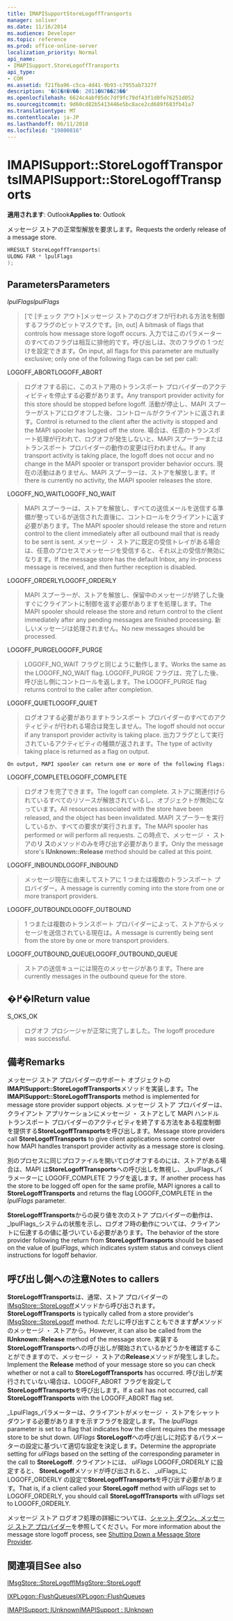 ```yaml
---
title: IMAPISupportStoreLogoffTransports
manager: soliver
ms.date: 11/16/2014
ms.audience: Developer
ms.topic: reference
ms.prod: office-online-server
localization_priority: Normal
api_name:
- IMAPISupport.StoreLogoffTransports
api_type:
- COM
ms.assetid: f21fba96-c5ca-4d41-9b93-c7955ab7327f
description: '�ŏI�X�V��: 2011�N7��23��'
ms.openlocfilehash: 6624c4abf05dc7df9fc79df43f1d0fe76251d052
ms.sourcegitcommit: 9d60cd82b5413446e5bc8ace2cd689f683fb41a7
ms.translationtype: MT
ms.contentlocale: ja-JP
ms.lasthandoff: 06/11/2018
ms.locfileid: "19800816"
---
```

# <a name="imapisupportstorelogofftransports"></a><span data-ttu-id="7e6e0-103">IMAPISupport::StoreLogoffTransports</span><span class="sxs-lookup"><span data-stu-id="7e6e0-103">IMAPISupport::StoreLogoffTransports</span></span>

  
  
<span data-ttu-id="7e6e0-104">**適用されます**: Outlook</span><span class="sxs-lookup"><span data-stu-id="7e6e0-104">**Applies to**: Outlook</span></span> 
  
<span data-ttu-id="7e6e0-105">メッセージ ストアの正常型解放を要求します。</span><span class="sxs-lookup"><span data-stu-id="7e6e0-105">Requests the orderly release of a message store.</span></span>
  
```cpp
HRESULT StoreLogoffTransports(
ULONG FAR * lpulFlags
);
```

## <a name="parameters"></a><span data-ttu-id="7e6e0-106">Parameters</span><span class="sxs-lookup"><span data-stu-id="7e6e0-106">Parameters</span></span>

 <span data-ttu-id="7e6e0-107">_lpulFlags_</span><span class="sxs-lookup"><span data-stu-id="7e6e0-107">_lpulFlags_</span></span>
  
> <span data-ttu-id="7e6e0-108">[で [チェック アウト]メッセージ ストアのログオフが行われる方法を制御するフラグのビットマスクです。</span><span class="sxs-lookup"><span data-stu-id="7e6e0-108">[in, out] A bitmask of flags that controls how message store logoff occurs.</span></span> <span data-ttu-id="7e6e0-109">入力ではこのパラメーターのすべてのフラグは相互に排他的です。呼び出しは、次のフラグの 1 つだけを設定できます。</span><span class="sxs-lookup"><span data-stu-id="7e6e0-109">On input, all flags for this parameter are mutually exclusive; only one of the following flags can be set per call:</span></span>
    
<span data-ttu-id="7e6e0-110">LOGOFF_ABORT</span><span class="sxs-lookup"><span data-stu-id="7e6e0-110">LOGOFF_ABORT</span></span> 
  
> <span data-ttu-id="7e6e0-111">ログオフする前に、このストア用のトランスポート プロバイダーのアクティビティを停止する必要があります。</span><span class="sxs-lookup"><span data-stu-id="7e6e0-111">Any transport provider activity for this store should be stopped before logoff.</span></span> <span data-ttu-id="7e6e0-112">活動が停止し、MAPI スプーラーがストアにログオフした後、コントロールがクライアントに返されます。</span><span class="sxs-lookup"><span data-stu-id="7e6e0-112">Control is returned to the client after the activity is stopped and the MAPI spooler has logged off the store.</span></span> <span data-ttu-id="7e6e0-113">場合は、任意のトランスポート処理が行われて、ログオフが発生しないと、MAPI スプーラーまたはトランスポート プロバイダーの動作の変更は行われません。</span><span class="sxs-lookup"><span data-stu-id="7e6e0-113">If any transport activity is taking place, the logoff does not occur and no change in the MAPI spooler or transport provider behavior occurs.</span></span> <span data-ttu-id="7e6e0-114">現在の活動はありません、MAPI スプーラーは、ストアを解放します。</span><span class="sxs-lookup"><span data-stu-id="7e6e0-114">If there is currently no activity, the MAPI spooler releases the store.</span></span> 
    
<span data-ttu-id="7e6e0-115">LOGOFF_NO_WAIT</span><span class="sxs-lookup"><span data-stu-id="7e6e0-115">LOGOFF_NO_WAIT</span></span> 
  
> <span data-ttu-id="7e6e0-116">MAPI スプーラーは、ストアを解放し、すべての送信メールを送信する準備が整っているが送信された直後に、コントロールをクライアントに返す必要があります。</span><span class="sxs-lookup"><span data-stu-id="7e6e0-116">The MAPI spooler should release the store and return control to the client immediately after all outbound mail that is ready to be sent is sent.</span></span> <span data-ttu-id="7e6e0-117">メッセージ ・ ストアに既定の受信トレイがある場合は、任意のプロセスでメッセージを受信すると、それ以上の受信が無効になります。</span><span class="sxs-lookup"><span data-stu-id="7e6e0-117">If the message store has the default Inbox, any in-process message is received, and then further reception is disabled.</span></span> 
    
<span data-ttu-id="7e6e0-118">LOGOFF_ORDERLY</span><span class="sxs-lookup"><span data-stu-id="7e6e0-118">LOGOFF_ORDERLY</span></span> 
  
> <span data-ttu-id="7e6e0-119">MAPI スプーラーが、ストアを解放し、保留中のメッセージが終了した後すぐにクライアントに制御を返す必要がありますを処理します。</span><span class="sxs-lookup"><span data-stu-id="7e6e0-119">The MAPI spooler should release the store and return control to the client immediately after any pending messages are finished processing.</span></span> <span data-ttu-id="7e6e0-120">新しいメッセージは処理されません。</span><span class="sxs-lookup"><span data-stu-id="7e6e0-120">No new messages should be processed.</span></span> 
    
<span data-ttu-id="7e6e0-121">LOGOFF_PURGE</span><span class="sxs-lookup"><span data-stu-id="7e6e0-121">LOGOFF_PURGE</span></span> 
  
> <span data-ttu-id="7e6e0-122">LOGOFF_NO_WAIT フラグと同じように動作します。</span><span class="sxs-lookup"><span data-stu-id="7e6e0-122">Works the same as the LOGOFF_NO_WAIT flag.</span></span> <span data-ttu-id="7e6e0-123">LOGOFF_PURGE フラグは、完了した後、呼び出し側にコントロールを返します。</span><span class="sxs-lookup"><span data-stu-id="7e6e0-123">The LOGOFF_PURGE flag returns control to the caller after completion.</span></span> 
    
<span data-ttu-id="7e6e0-124">LOGOFF_QUIET</span><span class="sxs-lookup"><span data-stu-id="7e6e0-124">LOGOFF_QUIET</span></span> 
  
> <span data-ttu-id="7e6e0-125">ログオフする必要がありますトランスポート プロバイダーのすべてのアクティビティが行われる場合は発生しません。</span><span class="sxs-lookup"><span data-stu-id="7e6e0-125">The logoff should not occur if any transport provider activity is taking place.</span></span> <span data-ttu-id="7e6e0-126">出力フラグとして実行されているアクティビティの種類が返されます。</span><span class="sxs-lookup"><span data-stu-id="7e6e0-126">The type of activity taking place is returned as a flag on output.</span></span>
    
    On output, MAPI spooler can return one or more of the following flags:
    
<span data-ttu-id="7e6e0-127">LOGOFF_COMPLETE</span><span class="sxs-lookup"><span data-stu-id="7e6e0-127">LOGOFF_COMPLETE</span></span> 
  
> <span data-ttu-id="7e6e0-128">ログオフを完了できます。</span><span class="sxs-lookup"><span data-stu-id="7e6e0-128">The logoff can complete.</span></span> <span data-ttu-id="7e6e0-129">ストアに関連付けられているすべてのリソースが解放されているし、オブジェクトが無効になっています。</span><span class="sxs-lookup"><span data-stu-id="7e6e0-129">All resources associated with the store have been released, and the object has been invalidated.</span></span> <span data-ttu-id="7e6e0-130">MAPI スプーラーを実行しているか、すべての要求が実行されます。</span><span class="sxs-lookup"><span data-stu-id="7e6e0-130">The MAPI spooler has performed or will perform all requests.</span></span> <span data-ttu-id="7e6e0-131">この時点で、メッセージ ・ ストアの**リ ス**のメソッドのみを呼び出す必要があります。</span><span class="sxs-lookup"><span data-stu-id="7e6e0-131">Only the message store's **IUnknown::Release** method should be called at this point.</span></span> 
    
<span data-ttu-id="7e6e0-132">LOGOFF_INBOUND</span><span class="sxs-lookup"><span data-stu-id="7e6e0-132">LOGOFF_INBOUND</span></span> 
  
> <span data-ttu-id="7e6e0-133">メッセージ現在に由来してストアに 1 つまたは複数のトランスポート プロバイダー。</span><span class="sxs-lookup"><span data-stu-id="7e6e0-133">A message is currently coming into the store from one or more transport providers.</span></span> 
    
<span data-ttu-id="7e6e0-134">LOGOFF_OUTBOUND</span><span class="sxs-lookup"><span data-stu-id="7e6e0-134">LOGOFF_OUTBOUND</span></span> 
  
> <span data-ttu-id="7e6e0-135">1 つまたは複数のトランスポート プロバイダーによって、ストアからメッセージを送信されている現在は。</span><span class="sxs-lookup"><span data-stu-id="7e6e0-135">A message is currently being sent from the store by one or more transport providers.</span></span> 
    
<span data-ttu-id="7e6e0-136">LOGOFF_OUTBOUND_QUEUE</span><span class="sxs-lookup"><span data-stu-id="7e6e0-136">LOGOFF_OUTBOUND_QUEUE</span></span> 
  
> <span data-ttu-id="7e6e0-137">ストアの送信キューには現在のメッセージがあります。</span><span class="sxs-lookup"><span data-stu-id="7e6e0-137">There are currently messages in the outbound queue for the store.</span></span>
    
## <a name="return-value"></a><span data-ttu-id="7e6e0-138">�߂�l</span><span class="sxs-lookup"><span data-stu-id="7e6e0-138">Return value</span></span>

<span data-ttu-id="7e6e0-139">S_OK</span><span class="sxs-lookup"><span data-stu-id="7e6e0-139">S_OK</span></span> 
  
> <span data-ttu-id="7e6e0-140">ログオフ プロシージャが正常に完了しました。</span><span class="sxs-lookup"><span data-stu-id="7e6e0-140">The logoff procedure was successful.</span></span>
    
## <a name="remarks"></a><span data-ttu-id="7e6e0-141">備考</span><span class="sxs-lookup"><span data-stu-id="7e6e0-141">Remarks</span></span>

<span data-ttu-id="7e6e0-142">メッセージ ストア プロバイダーのサポート オブジェクトの**IMAPISupport::StoreLogoffTransports**メソッドを実装します。</span><span class="sxs-lookup"><span data-stu-id="7e6e0-142">The **IMAPISupport::StoreLogoffTransports** method is implemented for message store provider support objects.</span></span> <span data-ttu-id="7e6e0-143">メッセージ ストア プロバイダーは、クライアント アプリケーションにメッセージ ・ ストアとして MAPI ハンドル トランスポート プロバイダーのアクティビティを終了する方法をある程度制御を提供する**StoreLogoffTransports**を呼び出します。</span><span class="sxs-lookup"><span data-stu-id="7e6e0-143">Message store providers call **StoreLogoffTransports** to give client applications some control over how MAPI handles transport provider activity as a message store is closing.</span></span> 
  
<span data-ttu-id="7e6e0-144">別のプロセスに同じプロファイルを開いてログオフするのには、ストアがある場合は、MAPI は**StoreLogoffTransports**への呼び出しを無視し、 _lpulFlags_パラメーターに LOGOFF_COMPLETE フラグを返します。</span><span class="sxs-lookup"><span data-stu-id="7e6e0-144">If another process has the store to be logged off open for the same profile, MAPI ignores a call to **StoreLogoffTransports** and returns the flag LOGOFF_COMPLETE in the  _lpulFlags_ parameter.</span></span> 
  
<span data-ttu-id="7e6e0-145">**StoreLogoffTransports**からの戻り値を次のストア プロバイダーの動作は、 _lpulFlags_システムの状態を示し、ログオフ時の動作については、クライアントに伝達するの値に基づいている必要があります。</span><span class="sxs-lookup"><span data-stu-id="7e6e0-145">The behavior of the store provider following the return from **StoreLogoffTransports** should be based on the value of  _lpulFlags_, which indicates system status and conveys client instructions for logoff behavior.</span></span> 
  
## <a name="notes-to-callers"></a><span data-ttu-id="7e6e0-146">呼び出し側への注意</span><span class="sxs-lookup"><span data-stu-id="7e6e0-146">Notes to callers</span></span>

 <span data-ttu-id="7e6e0-147">**StoreLogoffTransports**は、通常、ストア プロバイダーの[IMsgStore::StoreLogoff](imsgstore-storelogoff.md)メソッドから呼び出されます。</span><span class="sxs-lookup"><span data-stu-id="7e6e0-147">**StoreLogoffTransports** is typically called from a store provider's [IMsgStore::StoreLogoff](imsgstore-storelogoff.md) method.</span></span> <span data-ttu-id="7e6e0-148">ただしに呼び出すこともできます**が**メソッドのメッセージ ・ ストアから。</span><span class="sxs-lookup"><span data-stu-id="7e6e0-148">However, it can also be called from the **IUnknown::Release** method of the message store.</span></span> <span data-ttu-id="7e6e0-149">実装する**StoreLogoffTransports**への呼び出しが開始されているかどうかを確認することができますので、メッセージ ・ ストアの**Release**メソッドが発生しました。</span><span class="sxs-lookup"><span data-stu-id="7e6e0-149">Implement the **Release** method of your message store so you can check whether or not a call to **StoreLogoffTransports** has occurred.</span></span> <span data-ttu-id="7e6e0-150">呼び出しが実行されていない場合は、LOGOFF_ABORT フラグを設定して**StoreLogoffTransports**を呼び出します。</span><span class="sxs-lookup"><span data-stu-id="7e6e0-150">If a call has not occurred, call **StoreLogoffTransports** with the LOGOFF_ABORT flag set.</span></span> 
  
<span data-ttu-id="7e6e0-151">_LpulFlags_パラメーターは、クライアントがメッセージ ・ ストアをシャット ダウンする必要がありますを示すフラグを設定します。</span><span class="sxs-lookup"><span data-stu-id="7e6e0-151">The  _lpulFlags_ parameter is set to a flag that indicates how the client requires the message store to be shut down.</span></span> <span data-ttu-id="7e6e0-152">_UlFlags_ **StoreLogoff**への呼び出しに対応するパラメーターの設定に基づいて適切な設定を決定します。</span><span class="sxs-lookup"><span data-stu-id="7e6e0-152">Determine the appropriate setting for  _ulFlags_ based on the setting of the corresponding parameter in the call to **StoreLogoff**.</span></span> <span data-ttu-id="7e6e0-153">クライアントには、 _ulFlags_ LOGOFF_ORDERLY に設定すると、 **StoreLogoff**メソッドが呼び出されると、 _ulFlags_に LOGOFF_ORDERLY の設定で**StoreLogoffTransports**を呼び出す必要があります。</span><span class="sxs-lookup"><span data-stu-id="7e6e0-153">That is, if a client called your **StoreLogoff** method with  _ulFlags_ set to LOGOFF_ORDERLY, you should call **StoreLogoffTransports** with  _ulFlags_ set to LOGOFF_ORDERLY.</span></span> 
  
<span data-ttu-id="7e6e0-154">メッセージ ストア ログオフ処理の詳細については、[シャット ダウン、メッセージ ストア プロバイダー](shutting-down-a-message-store-provider.md)を参照してください。</span><span class="sxs-lookup"><span data-stu-id="7e6e0-154">For more information about the message store logoff process, see [Shutting Down a Message Store Provider](shutting-down-a-message-store-provider.md).</span></span>
  
## <a name="see-also"></a><span data-ttu-id="7e6e0-155">関連項目</span><span class="sxs-lookup"><span data-stu-id="7e6e0-155">See also</span></span>



[<span data-ttu-id="7e6e0-156">IMsgStore::StoreLogoff</span><span class="sxs-lookup"><span data-stu-id="7e6e0-156">IMsgStore::StoreLogoff</span></span>](imsgstore-storelogoff.md)
  
[<span data-ttu-id="7e6e0-157">IXPLogon::FlushQueues</span><span class="sxs-lookup"><span data-stu-id="7e6e0-157">IXPLogon::FlushQueues</span></span>](ixplogon-flushqueues.md)
  
[<span data-ttu-id="7e6e0-158">IMAPISupport: IUnknown</span><span class="sxs-lookup"><span data-stu-id="7e6e0-158">IMAPISupport : IUnknown</span></span>](imapisupportiunknown.md)

